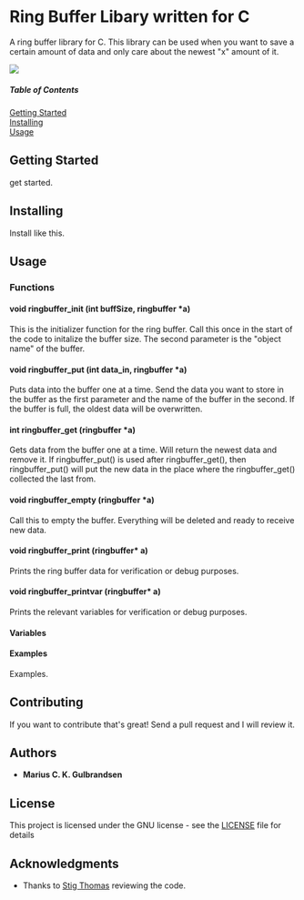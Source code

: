 # Ring Buffer Libary written for C
 A ring buffer library for C. This library can be used when you want to save a certain amount of data and only care about the newest "x" amount of it.
 
 ![](https://upload.wikimedia.org/wikipedia/commons/f/fd/Circular_Buffer_Animation.gif)

 ##### Table of Contents  
[Getting Started](#GettingStarted)  
[Installing](#Installing)  
[Usage](#Usage)


## Getting Started
<a name="GettingStarted"/>
get started.

## Installing
<a name="Installing"/>

Install like this.

## Usage
<a name="Usage"/> 

### Functions
#### void ringbuffer_init (int buffSize, ringbuffer *a)
This is the initializer function for the ring buffer. Call this once in the start of the code to initalize the buffer size. 
The second parameter is the "object name" of the buffer.

#### void ringbuffer_put (int data_in, ringbuffer *a)
Puts data into the buffer one at a time. Send the data you want to store in the buffer as the first parameter and the name of the buffer in the second. If the buffer is full, the oldest data will be overwritten.

#### int ringbuffer_get (ringbuffer *a)
Gets data from the buffer one at a time. Will return the newest data and remove it. If ringbuffer_put() is used after ringbuffer_get(), then ringbuffer_put() will put the new data in the place where the ringbuffer_get() collected the last from.

#### void ringbuffer_empty (ringbuffer *a)
Call this to empty the buffer. Everything will be deleted and ready to receive new data.

#### void ringbuffer_print (ringbuffer* a)					 
Prints the ring buffer data for verification or debug purposes.

#### void ringbuffer_printvar (ringbuffer* a)                     
Prints the relevant variables for verification or debug purposes.

#### Variables


#### Examples
Examples.

## Contributing

If you want to contribute that's great! Send a pull request and I will review it.

## Authors

* **Marius C. K. Gulbrandsen** 

## License

This project is licensed under the GNU license - see the [LICENSE](LICENSE) file for details

## Acknowledgments

* Thanks to [Stig Thomas](https://github.com/ribbreaker) reviewing the code.
